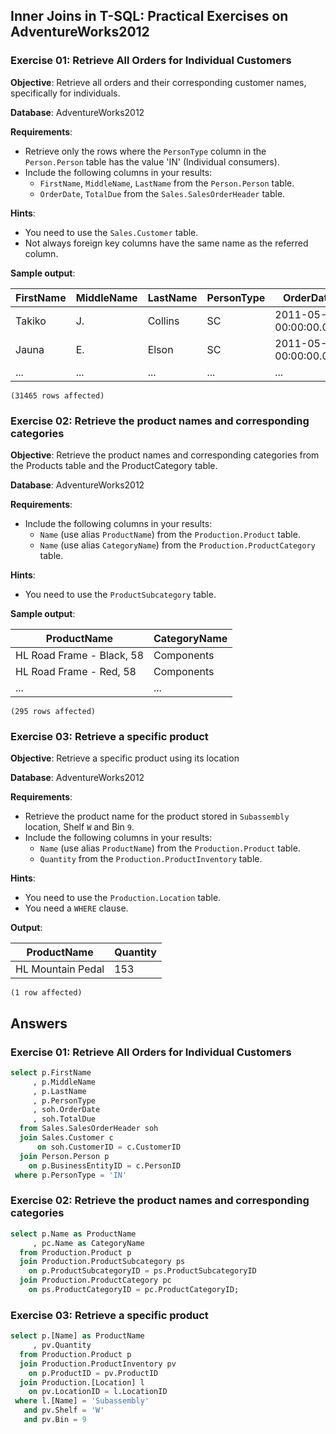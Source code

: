 ## Inner Joins in T-SQL: Practical Exercises on AdventureWorks2012

### Exercise 01: Retrieve All Orders for Individual Customers

**Objective**: Retrieve all orders and their corresponding customer names, specifically for individuals.

**Database**: AdventureWorks2012

**Requirements**:
- Retrieve only the rows where the `PersonType` column in the `Person.Person` table has the value 'IN' (Individual consumers).
- Include the following columns in your results:
  - `FirstName`, `MiddleName`, `LastName` from the `Person.Person` table.
  - `OrderDate`, `TotalDue` from the `Sales.SalesOrderHeader` table.

**Hints**: 
- You need to use the `Sales.Customer` table.
- Not always foreign key columns have the same name as the referred column.

**Sample output**:

| FirstName | MiddleName | LastName | PersonType | OrderDate                  | TotalDue    |
|-----------|------------|----------|------------|----------------------------|-------------|
| Takiko    | J.         | Collins  | SC         | 2011-05-31 00:00:00.000    | 1457.3288   |
| Jauna     | E.         | Elson    | SC         | 2011-05-31 00:00:00.000    | 36865.8012  |
| ...       | ...        | ...      | ...        | ...                        | ...         |

``` (31465 rows affected) ```

### Exercise 02: Retrieve the product names and corresponding categories

**Objective**: Retrieve the product names and corresponding categories from the Products table and the ProductCategory table.

**Database**: AdventureWorks2012

**Requirements**:
- Include the following columns in your results:
  - `Name` (use alias `ProductName`) from the `Production.Product` table.
  - `Name` (use alias `CategoryName`) from the `Production.ProductCategory` table.

**Hints**: 
- You need to use the `ProductSubcategory` table.

**Sample output**:

| ProductName                 | CategoryName |
|-----------------------------|--------------|
| HL Road Frame - Black, 58   | Components   |
| HL Road Frame - Red, 58     | Components   |
| ...                         | ...          |

``` (295 rows affected) ```

### Exercise 03: Retrieve a specific product

**Objective**: Retrieve a specific product using its location

**Database**: AdventureWorks2012

**Requirements**:
- Retrieve the product name for the product stored in `Subassembly` location, Shelf `W` and Bin `9`.
- Include the following columns in your results:
  - `Name` (use alias `ProductName`) from the `Production.Product` table.
  - `Quantity` from the `Production.ProductInventory` table.

**Hints**: 
- You need to use the `Production.Location` table.
- You need a `WHERE` clause.

**Output**:

| ProductName	   | Quantity |
|------------------|----------|
|HL Mountain Pedal |	153   |

``` (1 row affected) ```


## Answers 

### Exercise 01: Retrieve All Orders for Individual Customers

```sql
select p.FirstName
     , p.MiddleName
     , p.LastName
     , p.PersonType
     , soh.OrderDate
     , soh.TotalDue
  from Sales.SalesOrderHeader soh
  join Sales.Customer c
	  on soh.CustomerID = c.CustomerID
  join Person.Person p
    on p.BusinessEntityID = c.PersonID
 where p.PersonType = 'IN'
```

### Exercise 02: Retrieve the product names and corresponding categories

```sql
select p.Name as ProductName
     , pc.Name as CategoryName
  from Production.Product p 
  join Production.ProductSubcategory ps
    on p.ProductSubcategoryID = ps.ProductSubcategoryID
  join Production.ProductCategory pc 
	on ps.ProductCategoryID = pc.ProductCategoryID;
```
### Exercise 03: Retrieve a specific product

```sql
select p.[Name] as ProductName
     , pv.Quantity
  from Production.Product p
  join Production.ProductInventory pv
    on p.ProductID = pv.ProductID
  join Production.[Location] l
    on pv.LocationID = l.LocationID
 where l.[Name] = 'Subassembly'
   and pv.Shelf = 'W'	
   and pv.Bin = 9 
```


